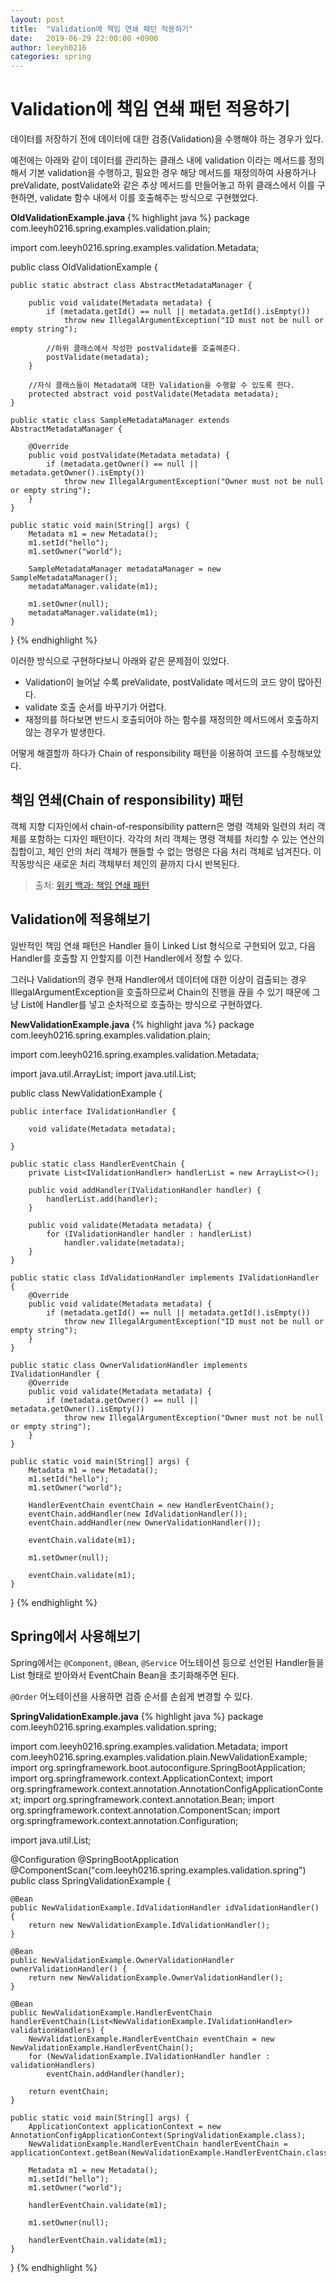 ```yaml
---
layout: post
title:  "Validation에 책임 연쇄 패턴 적용하기"
date:   2019-06-29 22:00:00 +0900
author: leeyh0216
categories: spring
---
```


# Validation에 책임 연쇄 패턴 적용하기

데이터를 저장하기 전에 데이터에 대한 검증(Validation)을 수행해야 하는 경우가 있다.

예전에는 아래와 같이 데이터를 관리하는 클래스 내에 validation 이라는 메서드를 정의해서 기본 validation을 수행하고, 필요한 경우 해당 메서드를 재정의하여 사용하거나 preValidate, postValidate와 같은 추상 메서드를 만들어놓고 하위 클래스에서 이를 구현하면, validate 함수 내에서 이를 호출해주는 방식으로 구현했었다.

**OldValidationExample.java**
{% highlight java %}
package com.leeyh0216.spring.examples.validation.plain;

import com.leeyh0216.spring.examples.validation.Metadata;

public class OldValidationExample {

    public static abstract class AbstractMetadataManager {

        public void validate(Metadata metadata) {
            if (metadata.getId() == null || metadata.getId().isEmpty())
                throw new IllegalArgumentException("ID must not be null or empty string");

            //하위 클래스에서 작성한 postValidate를 호출해준다.
            postValidate(metadata);
        }

        //자식 클래스들이 Metadata에 대한 Validation을 수행할 수 있도록 한다.
        protected abstract void postValidate(Metadata metadata);
    }

    public static class SampleMetadataManager extends AbstractMetadataManager {

        @Override
        public void postValidate(Metadata metadata) {
            if (metadata.getOwner() == null || metadata.getOwner().isEmpty())
                throw new IllegalArgumentException("Owner must not be null or empty string");
        }
    }

    public static void main(String[] args) {
        Metadata m1 = new Metadata();
        m1.setId("hello");
        m1.setOwner("world");

        SampleMetadataManager metadataManager = new SampleMetadataManager();
        metadataManager.validate(m1);

        m1.setOwner(null);
        metadataManager.validate(m1);
    }
}
{% endhighlight %}

이러한 방식으로 구현하다보니 아래와 같은 문제점이 있었다.

* Validation이 늘어날 수록 preValidate, postValidate 메서드의 코드 양이 많아진다.
* validate 호출 순서를 바꾸기가 어렵다.
* 재정의를 하다보면 반드시 호출되어야 하는 함수를 재정의한 메서드에서 호출하지 않는 경우가 발생한다.

어떻게 해결할까 하다가 Chain of responsibility 패턴을 이용하여 코드를 수정해보았다.

## 책임 연쇄(Chain of responsibility) 패턴

객체 지향 디자인에서 chain-of-responsibility pattern은 명령 객체와 일련의 처리 객체를 포함하는 디자인 패턴이다. 각각의 처리 객체는 명령 객체를 처리할 수 있는 연산의 집합이고, 체인 안의 처리 객체가 핸들할 수 없는 명령은 다음 처리 객체로 넘겨진다. 이 작동방식은 새로운 처리 객체부터 체인의 끝까지 다시 반복된다.

> 출처: [위키 백과: 책임 연쇄 패턴](https://ko.wikipedia.org/wiki/%EC%B1%85%EC%9E%84_%EC%97%B0%EC%87%84_%ED%8C%A8%ED%84%B4)

## Validation에 적용해보기

일반적인 책임 연쇄 패턴은 Handler 들이 Linked List 형식으로 구현되어 있고, 다음 Handler를 호출할 지 안할지를 이전 Handler에서 정할 수 있다.

그러나 Validation의 경우 현재 Handler에서 데이터에 대한 이상이 검출되는 경우 IllegalArgumentException을 호출하므로써 Chain의 진행을 끊을 수 있기 때문에 그냥 List에 Handler를 넣고 순차적으로 호출하는 방식으로 구현하였다.

**NewValidationExample.java**
{% highlight java %}
package com.leeyh0216.spring.examples.validation.plain;

import com.leeyh0216.spring.examples.validation.Metadata;

import java.util.ArrayList;
import java.util.List;

public class NewValidationExample {

    public interface IValidationHandler {

        void validate(Metadata metadata);

    }

    public static class HandlerEventChain {
        private List<IValidationHandler> handlerList = new ArrayList<>();

        public void addHandler(IValidationHandler handler) {
            handlerList.add(handler);
        }

        public void validate(Metadata metadata) {
            for (IValidationHandler handler : handlerList)
                handler.validate(metadata);
        }
    }

    public static class IdValidationHandler implements IValidationHandler {
        @Override
        public void validate(Metadata metadata) {
            if (metadata.getId() == null || metadata.getId().isEmpty())
                throw new IllegalArgumentException("ID must not be null or empty string");
        }
    }

    public static class OwnerValidationHandler implements IValidationHandler {
        @Override
        public void validate(Metadata metadata) {
            if (metadata.getOwner() == null || metadata.getOwner().isEmpty())
                throw new IllegalArgumentException("Owner must not be null or empty string");
        }
    }

    public static void main(String[] args) {
        Metadata m1 = new Metadata();
        m1.setId("hello");
        m1.setOwner("world");

        HandlerEventChain eventChain = new HandlerEventChain();
        eventChain.addHandler(new IdValidationHandler());
        eventChain.addHandler(new OwnerValidationHandler());

        eventChain.validate(m1);

        m1.setOwner(null);

        eventChain.validate(m1);
    }
}
{% endhighlight %}

## Spring에서 사용해보기

Spring에서는 `@Component`, `@Bean`, `@Service` 어노테이션 등으로 선언된 Handler들을 List 형태로 받아와서 EventChain Bean을 초기화해주면 된다.

`@Order` 어노테이션을 사용하면 검증 순서를 손쉽게 변경할 수 있다.

**SpringValidationExample.java**
{% highlight java %}
package com.leeyh0216.spring.examples.validation.spring;

import com.leeyh0216.spring.examples.validation.Metadata;
import com.leeyh0216.spring.examples.validation.plain.NewValidationExample;
import org.springframework.boot.autoconfigure.SpringBootApplication;
import org.springframework.context.ApplicationContext;
import org.springframework.context.annotation.AnnotationConfigApplicationContext;
import org.springframework.context.annotation.Bean;
import org.springframework.context.annotation.ComponentScan;
import org.springframework.context.annotation.Configuration;

import java.util.List;

@Configuration
@SpringBootApplication
@ComponentScan("com.leeyh0216.spring.examples.validation.spring")
public class SpringValidationExample {

    @Bean
    public NewValidationExample.IdValidationHandler idValidationHandler() {
        return new NewValidationExample.IdValidationHandler();
    }

    @Bean
    public NewValidationExample.OwnerValidationHandler ownerValidationHandler() {
        return new NewValidationExample.OwnerValidationHandler();
    }

    @Bean
    public NewValidationExample.HandlerEventChain handlerEventChain(List<NewValidationExample.IValidationHandler> validationHandlers) {
        NewValidationExample.HandlerEventChain eventChain = new NewValidationExample.HandlerEventChain();
        for (NewValidationExample.IValidationHandler handler : validationHandlers)
            eventChain.addHandler(handler);

        return eventChain;
    }

    public static void main(String[] args) {
        ApplicationContext applicationContext = new AnnotationConfigApplicationContext(SpringValidationExample.class);
        NewValidationExample.HandlerEventChain handlerEventChain = applicationContext.getBean(NewValidationExample.HandlerEventChain.class);

        Metadata m1 = new Metadata();
        m1.setId("hello");
        m1.setOwner("world");

        handlerEventChain.validate(m1);

        m1.setOwner(null);

        handlerEventChain.validate(m1);
    }
}
{% endhighlight %}